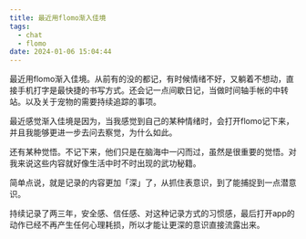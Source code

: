 ```yaml
---
title: 最近用flomo渐入佳境
tags:
  - chat
  - flomo
date: 2024-01-06 15:04:44
---
```


最近用flomo渐入佳境。从前有的没的都记，有时候情绪不好，又躺着不想动，直接手机打字是最快捷的书写方式。还会记一点间歇日记，当做时间轴手帐的中转站。以及关于宠物的需要持续追踪的事项。

最近感觉渐入佳境是因为，当我感觉到自己的某种情绪时，会打开flomo记下来，并且我能够更进一步去问去察觉，为什么如此。

还有某种觉悟。不记下来，他们只是在脑海中一闪而过，虽然是很重要的觉悟。对我来说这些内容就好像生活中时不时出现的武功秘籍。

简单点说，就是记录的内容更加「深」了，从抓住表意识，到了能捕捉到一点潜意识。

持续记录了两三年，安全感、信任感、对这种记录方式的习惯感，最后打开app的动作已经不再产生任何心理耗损，所以才能让更深的意识直接流露出来。
